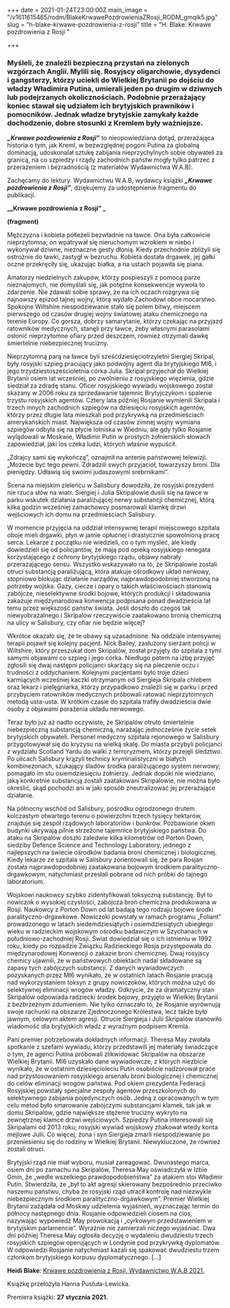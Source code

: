 +++
date = 2021-01-24T23:00:00Z
main_image = "/v1611615465/rodm/BlakeKrwawePozdrowieniaZRosji_RODM_gmqik5.jpg"
slug = "h-blake-krwawe-pozdrowienia-z-rosji"
title = "H. Blake: Krwawe pozdrowienia z Rosji "

+++
### **Myśleli, że znaleźli bezpieczną przystań na zielonych wzgórzach Anglii. Mylili się. Rosyjscy oligarchowie, dysydenci i gangsterzy, którzy uciekli do Wielkiej Brytanii po dojściu do władzy Władimira Putina, umierali jeden po drugim w dziwnych lub podejrzanych okolicznościach. Podobnie przerażający koniec stawał się udziałem ich brytyjskich prawników i pomocników. Jednak władze brytyjskie zamykały każde dochodzenie, dobre stosunki z Kremlem były ważniejsze.**

**_„Krwawe pozdrowienia z Rosji”_** to nieopowiedziana dotąd, przerażająca historia o tym, jak Kreml, w bezwzględnej pogoni Putina za globalną dominacją, udoskonalał sztukę zabijania nieprzychylnych sobie obywateli za granicą, na co szpiedzy i rządy zachodnich państw mogły tylko patrzeć z przerażeniem i bezradnością (z materiałów Wydawnictwa W.A.B).

Zachęcamy do lektury. Wydawnictwu W.A.B, wydawcy książki **_„Krwawe pozdrowienia z Rosji”_**, dziękujemy za udostępnienie fragmentu do publikacji.

**_„Krwawe pozdrowienia z Rosji” _**

**(fragment)** 

Mężczyzna i kobieta półleżeli bezwładnie na ławce. Ona była całkowicie nieprzytomna; on wpatrywał się nieruchomym wzrokiem w niebo i wykonywał dziwne, nieznaczne gesty dłonią. Kiedy przechodnie zbliżyli się ostrożnie do ławki, zastygł w bezruchu. Kobieta dostała drgawek, jej gałki oczne przekręciły się, ukazując białka, a na ustach pojawiła się piana.

Amatorzy niedzielnych zakupów, którzy pospieszyli z pomocą parze nieznajomych, nie domyślali się, jak potężne konsekwencje wywoła to zdarzenie. Nie zdawali sobie sprawy, że na ich oczach rozgrywa się najnowszy epizod tajnej wojny, którą wydało Zachodowi obce mocarstwo. Spokojne Wiltshire niespodziewanie stało się polem bitwy, miejscem pierwszego od czasów drugiej wojny światowej ataku chemicznego na terenie Europy. Co gorsza, dobrzy samarytanie, którzy czekając na przyjazd ratowników medycznych, stanęli przy ławce, żeby własnymi parasolami osłonić nieprzytomne ofiary przed deszczem, również otrzymali dawkę śmiertelnie niebezpiecznej trucizny.

Nieprzytomną parą na ławce byli sześćdziesięciotrzyletni Siergiej Skripal, były rosyjski szpieg pracujący jako podwójny agent dla brytyjskiego MI6, i jego trzydziestosześcioletnia córka Julia. Skripal przyjechał do Wielkiej Brytanii osiem lat wcześniej, po zwolnieniu z rosyjskiego więzienia, gdzie siedział za zdradę stanu. Oficer rosyjskiego wywiadu wojskowego został skazany w 2006 roku za sprzedawanie tajemnic Brytyjczykom i spalenie trzystu rosyjskich agentów. Cztery lata później Rosjanie wymienili Skripala i trzech innych zachodnich szpiegów na dziesięciu rosyjskich agentów, którzy przez długie lata mieszkali pod przykrywką na przedmieściach amerykańskich miast. Największa od czasów zimnej wojny wymiana szpiegów odbyła się na płycie lotniska w Wiedniu, ale gdy tylko Rosjanie wylądowali w Moskwie, Władimir Putin w prostych żołnierskich słowach zapowiedział, jaki los czeka ludzi, których właśnie wypuścił.

„Zdrajcy sami się wykończą”, oznajmił na antenie państwowej telewizji. „Możecie być tego pewni. Zdradzili swych przyjaciół, towarzyszy broni. Dla pieniędzy. Udławią się swoimi judaszowymi srebrnikami”.

Scena na miejskim zieleńcu w Salisbury dowodziła, że rosyjski prezydent nie rzuca słów na wiatr. Siergiej i Julia Skripalowie dusili się na ławce w parku wskutek działania paraliżującej nerwy substancji chemicznej, którą kilka godzin wcześniej zamachowcy posmarowali klamkę drzwi wejściowych ich domu na przedmieściach Salisbury.

W momencie przyjęcia na oddział intensywnej terapii miejscowego szpitala oboje mieli drgawki, płyn w jamie opłucnej i drastycznie spowolnioną pracę serca. Lekarze z początku nie wiedzieli, co o tym myśleć, ale kiedy dowiedzieli się od policjantów, że mają pod opieką rosyjskiego renegata korzystającego z ochrony brytyjskiego rządu, objawy nabrały przerażającego sensu. Wszystko wskazywało na to, że Skripalowie zostali otruci substancją paraliżującą, która atakuje ośrodkowy układ nerwowy, stopniowo blokując działanie narządów, najprawdopodobniej stworzoną na potrzeby wojska. Gazy, ciecze i opary o takich właściwościach stanowią zabójcze, nieselektywne środki bojowe, których produkcji i składowania zakazuje międzynarodowa konwencja podpisana ponad dwadzieścia lat temu przez większość państw świata. Jeśli doszło do czegoś tak niewyobrażalnego i Skripalów rzeczywiście zaatakowano bronią chemiczną na ulicy w Salisbury, czy ofiar nie będzie więcej?

Wkrótce okazało się, że te obawy są uzasadnione. Na oddziale intensywnej terapii pojawił się kolejny pacjent. Nick Bailey, zasłużony sierżant policji w Wiltshire, który przeszukał dom Skripalów, został przyjęty do szpitala z tymi samymi objawami co szpieg i jego córka. Niedługo potem na izbę przyjęć zgłosili się dwaj następni policjanci skarżący się na pieczenie oczu i trudności z oddychaniem. Kolejnymi pacjentami było troje dzieci karmiących wcześniej kaczki otrzymanym od Siergieja Skripala chlebem oraz lekarz i pielęgniarka, którzy przypadkowo znaleźli się w parku i przed przybyciem ratowników medycznych próbowali ratować nieprzytomnych metodą usta-usta. W krótkim czasie do szpitala trafiły dwadzieścia dwie osoby z objawami porażenia układu nerwowego.

Teraz było już aż nadto oczywiste, że Skripalów otruto śmiertelnie niebezpieczną substancją chemiczną, narażając jednocześnie życie setek brytyjskich obywateli. Personel medyczny szpitala rejonowego w Salisbury przygotowywał się do kryzysu na wielką skalę. Do miasta przybyli policjanci z wydziału Scotland Yardu do walki z terroryzmem, którzy przejęli śledztwo. Po ulicach Salisbury krążyli technicy kryminalistyczni w białych kombinezonach, szukający śladów środka paraliżującego system nerwowy; pomagało im stu osiemdziesięciu żołnierzy. Jednak dopóki nie wiedziano, jaką konkretnie substancją zostali zaatakowani Skripalowie, nie można było określić, skąd pochodzi ani w jaki sposób zneutralizować jej przerażające działanie.

Na północny wschód od Salisbury, pośrodku ogrodzonego drutem kolczastym otwartego terenu o powierzchni trzech tysięcy hektarów, znajduje się zespół rządowych laboratoriów i bunkrów. Pozbawione okien budynki ukrywają pilnie strzeżone tajemnice brytyjskiego państwa. Do ataku na Skripalów doszło zaledwie kilka kilometrów od Porton Down, siedziby Defence Science and Technology Laboratory, jednego z najlepszych na świecie ośrodków badania broni chemicznej i biologicznej. Kiedy lekarze ze szpitala w Salisbury zorientowali się, że para Rosjan została najprawdopodobniej zaatakowana bojowym środkiem paralityczno-drgawkowym, natychmiast przesłali pobrane od nich próbki do tajnego laboratorium.

Wojskowi naukowcy szybko zidentyfikowali toksyczną substancję. Był to nowiczok o wysokiej czystości, zabójcza broń chemiczna produkowana w Rosji. Naukowcy z Porton Down od lat badają tego rodzaju bojowe środki paralityczno-drgawkowe. Nowiczoki powstały w ramach programu „Foliant” prowadzonego w latach siedemdziesiątych i osiemdziesiątych ubiegłego wieku w radzieckim wojskowym ośrodku badawczym w Szychanach w południowo-zachodniej Rosji. Świat dowiedział się o ich istnieniu w 1992 roku, kiedy po rozpadzie Związku Radzieckiego Rosja przystępowała do międzynarodowej Konwencji o zakazie broni chemicznej. Dwaj rosyjscy chemicy ujawnili, że w państwowych obiektach nadal składowane są zapasy tych zabójczych substancji. Z danych wywiadowczych pozyskanych przez MI6 wynikało, że w ostatnich latach Rosjanie pracują nad wykorzystaniem toksyn z grupy nowiczoków, których można użyć do selektywnej eliminacji wrogów władzy. Odkrycie, że za dramatyczny stan Skripalów odpowiada radziecki środek bojowy, przyjęto w Wielkiej Brytanii z bezbrzeżnym zdumieniem. Nie tylko oznaczało to, że Rosjanie wyrównują swoje rachunki na obszarze Zjednoczonego Królestwa, lecz także było jawnym, celowym aktem agresji. Otrucie Siergieja i Julii Skripalów stanowiło wiadomość dla brytyjskich władz z wyraźnym podpisem Kremla.

Pani premier potrzebowała dokładnych informacji. Theresa May zwołała spotkanie z szefami wywiadu, którzy przedstawili jej materiały świadczące o tym, że agenci Putina próbowali zlikwidować Skripalów na obszarze Wielkiej Brytanii. MI6 uzyskało dane wywiadowcze, z których niezbicie wynikało, że w ostatnim dziesięcioleciu Putin osobiście nadzorował prace nad przystosowaniem rosyjskiego arsenału broni biologicznej i chemicznej do celów eliminacji wrogów państwa. Pod okiem prezydenta Federacji Rosyjskiej powstały specjalne zespoły agentów przeszkolonych do selektywnego zabijania pojedynczych osób. Jedną z opracowanych w tym celu metod było smarowanie zabójczymi substancjami klamek, tak jak w domu Skripalów, gdzie największe stężenie trucizny wykryto na zewnętrznej klamce drzwi wejściowych. Szpiedzy Putina interesowali się Skripalami od 2013 roku; rosyjski wywiad wojskowy zhakował wtedy konta mejlowe Julii. Co więcej, żona i syn Siergieja zmarli niespodziewanie po przeniesieniu się do rodziny w Wielkiej Brytanii. Niewykluczone, że również zostali otruci.

Brytyjski rząd nie miał wyboru, musiał zareagować. Dwunastego marca, osiem dni po zamachu na Skripalów, Theresa May oświadczyła w Izbie Gmin, że „wedle wszelkiego prawdopodobieństwa” za atakiem stoi Władimir Putin. Stwierdziła, że „był to akt agresji skierowany bezpośrednio przeciwko naszemu państwu, chyba że rosyjski rząd utracił kontrolę nad niezwykle niebezpiecznym środkiem paralityczno-drgawkowym”. Premier Wielkiej Brytanii zażądała od Moskwy udzielenia wyjaśnień, wyznaczając termin do północy następnego dnia. Rosjanie odpowiedzieli ciosem na cios, nazywając wypowiedź May prowokacją i „cyrkowym przedstawieniem w brytyjskim parlamencie”. Wyraźnie nie zamierzali niczego wyjaśniać. Dwa dni później Theresa May ogłosiła decyzję o wydaleniu dwudziestu trzech rosyjskich szpiegów operujących w Londynie pod przykrywką dyplomatów. W odpowiedzi Rosjanie natychmiast kazali się spakować dwudziestu trzem członkom brytyjskiego korpusu dyplomatycznego. \[...\] 

**Heidi Blake**: [Krwawe pozdrowienia z Rosji, Wydawnictwo W.A.B 2021.](https://www.gwfoksal.pl/krwawe-pozdrowienia-z-rosji-heidi-blake-sku2340b32566a471b011a6.html "https://www.gwfoksal.pl/krwawe-pozdrowienia-z-rosji-heidi-blake-sku2340b32566a471b011a6.html")

Książkę przełożyła Hanna Pustuła-Lewicka. 

Premiera książki: **27 stycznia 2021.** 